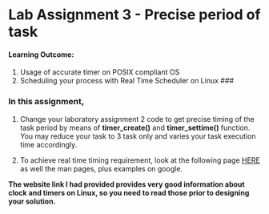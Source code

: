 # Lab Assignment 3 - Precise period of task		


#### **Learning Outcome:**

1.	Usage of accurate timer on POSIX compliant OS
2.	Scheduling your process with Real Time Scheduler on Linux ###
		
### In this assignment, 

1.	Change your laboratory assignment 2 code to get precise timing of the task period by means of **timer_create()** and **timer_settime()** function. You may reduce your task to 3 task only and varies your task execution time accordingly.

2. To achieve real time timing requirement, look at the following page [HERE](http://pficheux.free.fr/eyrolles/linux_embarque/docs_externes/POSIX4.html) as well the man pages, plus examples on google.

**The website link I had provided provides very good information about clock and timers on Linux, so you need to read those prior to designing your solution.**
